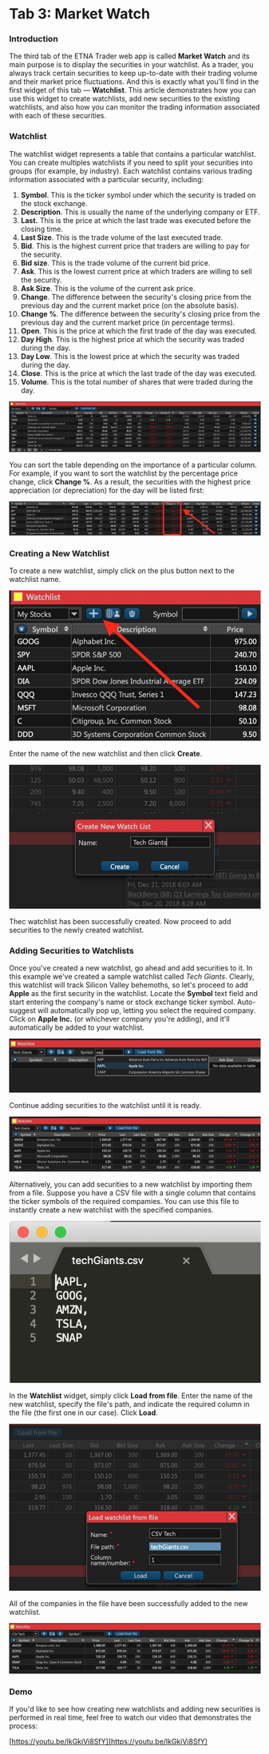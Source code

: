 # Tab 3: Market Watch

### Introduction

The third tab of the ETNA Trader web app is called **Market Watch** and its main purpose is to display the securities in your watchlist. As a trader, you always track certain securities to keep up-to-date with their trading volume and their market price fluctuations. And this is exactly what you'll find in the first widget of this tab — **Watchlist**. This article demonstrates how you can use this widget to create watchlists, add new securities to the existing watchlists, and also how you can monitor the trading information associated with each of these securities. 

### Watchlist

The watchlist widget represents a table that contains a particular watchlist. You can create multiples watchlists if you need to split your securities into groups \(for example, by industry\). Each watchlist contains various trading information associated with a particular security, including:

1. **Symbol**. This is the ticker symbol under which the security is traded on the stock exchange. 
2. **Description**. This is usually the name of the underlying company or ETF.
3. **Last.** This is the price at which the last trade was executed before the closing time.
4. **Last Size**. This is the trade volume of the last executed trade.
5. **Bid**. This is the highest current price that traders are willing to pay for the security.
6. **Bid size**. This is the trade volume of the current bid price.
7. **Ask**. This is the lowest current price at which traders are willing to sell the security.
8. **Ask Size**. This is the volume of the current ask price.
9. **Change**. The difference between the security's closing price from the previous day and the current market price \(on the absolute basis\).
10. **Change %**. The difference between the security's closing price from the previous day and the current market price \(in percentage terms\).
11. **Open**. This is the price at which the first trade of the day was executed.
12. **Day High**. This is the highest price at which the security was traded during the day. 
13. **Day Low**. This is the lowest price at which the security was traded during the day.  
14. **Close**. This is the price at which the last trade of the day was executed.
15. **Volume**. This is the total number of shares that were traded during the day.

![](../../.gitbook/assets/screenshot-2018-12-23-at-18.15.33.png)

You can sort the table depending on the importance of a particular column. For example, if you want to sort the watchlist by the percentage price change, click **Change %**. As a result, the securities with the highest price appreciation \(or depreciation\) for the day will be listed first:

![](../../.gitbook/assets/screenshot-2018-12-23-at-22.21.03.png)

### Creating a New Watchlist

To create a new watchlist, simply click on the plus button next to the watchlist name.

![](../../.gitbook/assets/screenshot-2018-12-23-at-22.28.57.png)

Enter the name of the new watchlist and then click **Create**.

![](../../.gitbook/assets/screenshot-2018-12-23-at-22.30.44.png)

Thec watchlist has been successfully created. Now proceed to add securities to the newly created watchlist.

### Adding Securities to Watchlists

Once you've created a new watchlist, go ahead and add securities to it. In this example we've created a sample watchlist called _Tech Giants_. Clearly, this watchlist will track Silicon Valley behemoths, so let's proceed to add **Apple** as the first security in the watchlist. Locate the **Symbol** text field and start entering the company's name or stock exchange ticker symbol. Auto-suggest will automatically pop up, letting you select the required company. Click on **Apple Inc.** \(or whichever company you're adding\), and it'll automatically be added to your watchlist.

![](../../.gitbook/assets/screenshot-2018-12-23-at-22.33.56.png)

Continue adding securities to the watchlist until it is ready.

![](../../.gitbook/assets/screenshot-2018-12-23-at-22.42.35.png)

Alternatively, you can add securities to a new watchlist by importing them from a file. Suppose you have a CSV file with a single column that contains the ticker symbols of the required compamies. You can use this file to instantly create a new watchlist with the specified companies.

![](../../.gitbook/assets/screenshot-2018-12-23-at-22.46.22.png)

In the **Watchlist** widget, simply click **Load from file**. Enter the name of the new watchlist, specify the file's path, and indicate the required column in the file \(the first one in our case\). Click **Load**.

![](../../.gitbook/assets/screenshot-2018-12-23-at-22.47.19.png)

All of the companies in the file have been successfully added to the new watchlist. 

![](../../.gitbook/assets/screenshot-2018-12-23-at-22.47.51.png)

### Demo

If you'd like to see how creating new watchlists and adding new securities is performed in real time, feel free to watch our video that demonstrates the process:

[https://youtu.be/lkGkiVi8SfY](https://youtu.be/lkGkiVi8SfY)





